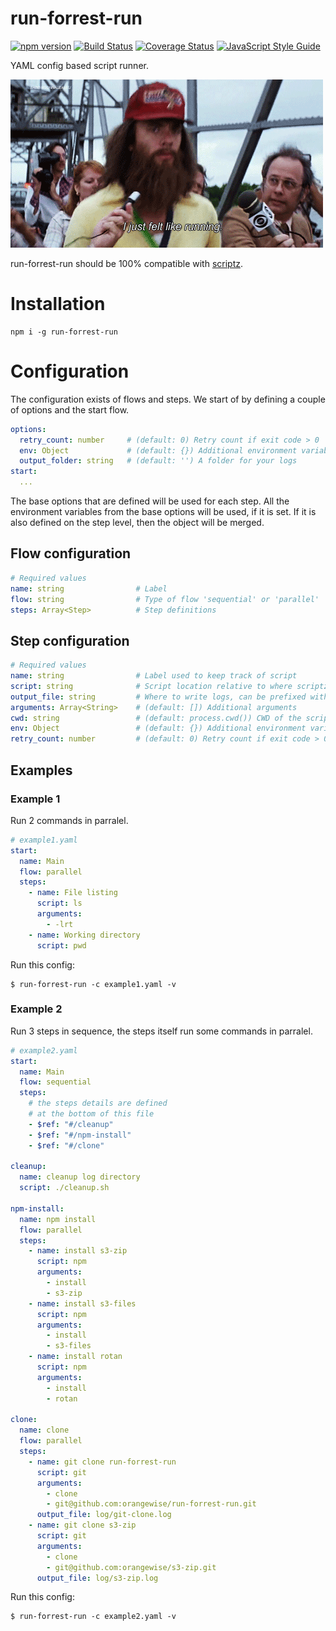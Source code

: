 run-forrest-run
===============

[![npm version][npm-badge]][npm-url]
[![Build Status][travis-badge]][travis-url]
[![Coverage Status][coveralls-badge]][coveralls-url]
[![JavaScript Style Guide][standardjs-badge]][standardjs-url]


YAML config based script runner.

[![run-forrest-run](run-forrest-run.gif)](https://youtu.be/x2-MCPa_3rU?t=23)

run-forrest-run should be 100% compatible with [scriptz](https://www.npmjs.com/package/scriptz).

# Installation

```SHELL
npm i -g run-forrest-run
```

# Configuration

The configuration exists of flows and steps. We start of by defining a
couple of options and the start flow.

```yaml
options:
  retry_count: number     # (default: 0) Retry count if exit code > 0
  env: Object             # (default: {}) Additional environment variables
  output_folder: string   # (default: '') A folder for your logs
start:
  ...
```

The base options that are defined will be used for each step. All the
environment variables from the base options will be used, if it is set.
If it is also defined on the step level, then the object will be merged.

## Flow configuration

```yaml
# Required values
name: string                # Label
flow: string                # Type of flow 'sequential' or 'parallel'
steps: Array<Step>          # Step definitions
```


## Step configuration

```yaml
# Required values
name: string                # Label used to keep track of script
script: string              # Script location relative to where scriptz is being run
output_file: string         # Where to write logs, can be prefixed with an output_folder
arguments: Array<String>    # (default: []) Additional arguments
cwd: string                 # (default: process.cwd()) CWD of the script
env: Object                 # (default: {}) Additional environment variables
retry_count: number         # (default: 0) Retry count if exit code > 0
```

## Examples
### Example 1

Run 2 commands in parralel.

```yaml
# example1.yaml
start:
  name: Main
  flow: parallel
  steps:
    - name: File listing
      script: ls
      arguments:
        - -lrt
    - name: Working directory
      script: pwd
```
Run this config:

```
$ run-forrest-run -c example1.yaml -v
```

### Example 2

Run 3 steps in sequence, the steps itself run some commands in parralel.

```yaml
# example2.yaml
start:
  name: Main
  flow: sequential
  steps:
    # the steps details are defined
    # at the bottom of this file
    - $ref: "#/cleanup"
    - $ref: "#/npm-install"
    - $ref: "#/clone"

cleanup:
  name: cleanup log directory
  script: ./cleanup.sh

npm-install:
  name: npm install
  flow: parallel
  steps:
    - name: install s3-zip
      script: npm
      arguments:
        - install
        - s3-zip
    - name: install s3-files
      script: npm
      arguments:
        - install
        - s3-files
    - name: install rotan
      script: npm
      arguments:
        - install
        - rotan

clone:
  name: clone
  flow: parallel
  steps:
    - name: git clone run-forrest-run
      script: git
      arguments:
        - clone
        - git@github.com:orangewise/run-forrest-run.git
      output_file: log/git-clone.log
    - name: git clone s3-zip
      script: git
      arguments:
        - clone
        - git@github.com:orangewise/s3-zip.git
      output_file: log/s3-zip.log
```

Run this config:

```
$ run-forrest-run -c example2.yaml -v
```
[npm-badge]: https://badge.fury.io/js/run-forrest-run.svg
[npm-url]: https://badge.fury.io/js/run-forrest-run
[travis-badge]: https://travis-ci.org/orangewise/run-forrest-run.svg?branch=master
[travis-url]: https://travis-ci.org/orangewise/run-forrest-run
[coveralls-badge]: https://coveralls.io/repos/github/orangewise/run-forrest-run/badge.svg?branch=master
[coveralls-url]: https://coveralls.io/github/orangewise/run-forrest-run?branch=master
[standardjs-badge]: https://img.shields.io/badge/code%20style-standard-brightgreen.svg
[standardjs-url]: http://standardjs.com/
